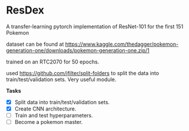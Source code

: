 # ResDex
A transfer-learning pytorch implementation of ResNet-101 for the first 151 Pokemon

dataset can be found at https://www.kaggle.com/thedagger/pokemon-generation-one/downloads/pokemon-generation-one.zip/1

trained on an RTC2070 for 50 epochs.

used https://github.com/jfilter/split-folders to split the data into train/test/validation sets. Very useful module. 

**Tasks**

- [X] Split data into train/test/validation sets.
- [X] Create CNN architecture.
- [ ] Train and test hyperparameters. 
- [ ] Become a pokemon master.